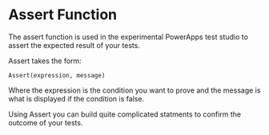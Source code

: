 # Assert Function
The assert function is used in the experimental PowerApps test studio to assert the expected result of your tests.

Assert takes the form:

```
Assert(expression, message)
```
Where the expression is the condition you want to prove and the message is what is displayed if the condition is false.

Using Assert you can build quite complicated statments to confirm the outcome of your tests.